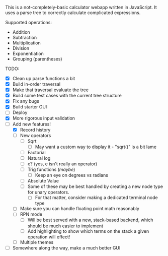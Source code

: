 This is a not-completely-basic calculator webapp written in JavaScript. It uses a parse tree to correctly calculate complicated expressions.

Supported operations:
- Addition
- Subtraction
- Multiplication
- Division
- Exponentiation
- Grouping (parentheses)


TODO:
- [X] Clean up parse functions a bit
- [X] Build in-order traversal
- [X] Make that traversal evaluate the tree
- [X] Build some test cases with the current tree structure
- [X] Fix any bugs
- [X] Build starter GUI
- [ ] Deploy
- [X] More rigorous input validation
- [ ] Add new features!
   - [X] Record history
   - [ ] New operators
        - [ ] Sqrt
            - [ ] May want a custom way to display it - "sqrt()" is a bit lame
        - [ ]  Factorial
        - [ ]  Natural log
        - [ ]  e? (yes, e isn't really an operator)
        - [ ]  Trig functions (*maybe*)
            - [ ]  Keep an eye on degrees vs radians
        - [ ]  Absolute Value
        - [ ]  Some of these may be best handled by creating a new node type for unary 
            operators.
            - [ ]  For that matter, consider making a dedicated terminal node type
    - [ ]  Make sure you can handle floating point math reasonably
    - [ ]  RPN mode
        - [ ]  Will be best served with a new, stack-based backend, which should be
            much easier to implement
        - [ ]  Add highlighting to show which terms on the stack a given operation
            will effect!
    - [ ]  Multiple themes
- [ ]  Somewhere along the way, make a much better GUI
